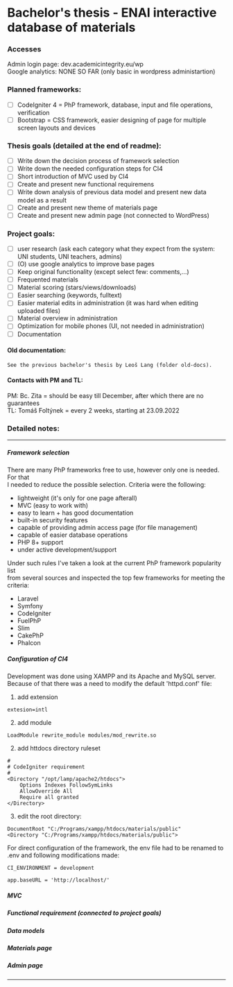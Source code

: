 # Bachelor's thesis - ENAI interactive database of materials

### Accesses
Admin login page: dev.academicintegrity.eu/wp\
Google analytics: NONE SO FAR (only basic in wordpress administartion)

### Planned frameworks:
- [ ] CodeIgniter 4 = PhP framework, database, input and file operations, verification
- [ ] Bootstrap = CSS framework, easier designing of page for multiple screen layouts and devices

### Thesis goals (detailed at the end of readme):
- [ ] Write down the decision process of framework selection
- [ ] Write down the needed configuration steps for CI4
- [ ] Short introduction of MVC used by CI4
- [ ] Create and present new functional requiremens
- [ ] Write down analysis of previous data model and present new data model as a result
- [ ] Create and present new theme of materials page
- [ ] Create and present new admin page (not connected to WordPress)

### Project goals:
- [ ] user research (ask each category what they expect from the system: UNI students, UNI teachers, admins)
- [ ] (O) use google analytics to improve base pages
- [ ] Keep original functionality (except select few: comments,...)
- [ ] Frequented materials
- [ ] Material scoring (stars/views/downloads)
- [ ] Easier searching (keywords, fulltext)
- [ ] Easier material edits in administration (it was hard when editing uploaded files)
- [ ] Material overview in administration
- [ ] Optimization for mobile phones (UI, not needed in administration)
- [ ] Documentation

#### Old documentation:
```
See the previous bachelor's thesis by Leoš Lang (folder old-docs).
```

#### Contacts with PM and TL:
PM: Bc. Zita = should be easy till December, after which there are no guarantees\
TL: Tomáš Foltýnek = every 2 weeks, starting at 23.09.2022

### Detailed notes:
------------------------------------------------------------------------------
##### Framework selection
There are many PhP frameworks free to use, however only one is needed. For that\
I needed to reduce the possible selection. Criteria were the following:
- lightweight (it's only for one page afterall)
- MVC (easy to work with)
- easy to learn + has good documentation
- built-in security features
- capable of providing admin access page (for file management)
- capable of easier database operations
- PHP 8+ support
- under active development/support

Under such rules I've taken a look at the current PhP framework popularity list\
from several sources and inspected the top few frameworks for meeting the criteria:
- Laravel
- Symfony
- CodeIgniter
- FuelPhP
- Slim
- CakePhP
- Phalcon

##### Configuration of CI4
Development was done using XAMPP and its Apache and MySQL server.\
Because of that there was a need to modify the default 'httpd.conf' file:

1) add extension
```
extesion=intl
```

2) add module
```
LoadModule rewrite_module modules/mod_rewrite.so
```

2) add httdocs directory ruleset
```
#
# CodeIgniter requirement
#
<Directory "/opt/lamp/apache2/htdocs">
    Options Indexes FollowSymLinks
    AllowOverride All
    Require all granted
</Directory>
```

3) edit the root directory:
```
DocumentRoot "C:/Programs/xampp/htdocs/materials/public"
<Directory "C:/Programs/xampp/htdocs/materials/public">
```

For direct configuration of the framework, the env file had to be renamed to\
.env and following modifications made:
```
CI_ENVIRONMENT = development

app.baseURL = 'http://localhost/'
```

##### MVC

##### Functional requirement (connected to project goals)

##### Data models

##### Materials page

##### Admin page
------------------------------------------------------------------------------